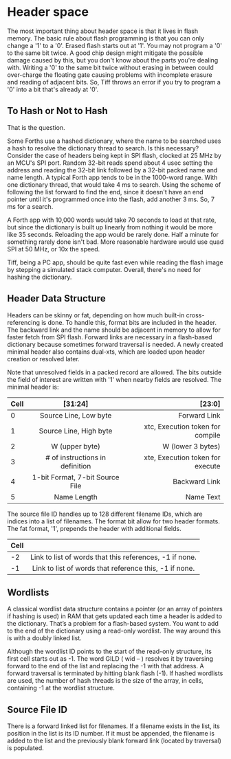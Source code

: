# Header space

The most important thing about header space is that it lives in flash memory. The basic rule about flash programming is that you can only change a '1' to a '0'. Erased flash starts out at '1'. You may not program a '0' to the same bit twice. A good chip design might mitigate the possible damage caused by this, but you don't know about the parts you're dealing with. Writing a '0' to the same bit twice without erasing in between could over-charge the floating gate causing problems with incomplete erasure and reading of adjacent bits. So, Tiff throws an error if you try to program a '0' into a bit that's already at '0'.

## To Hash or Not to Hash

That is the question.

Some Forths use a hashed dictionary, where the name to be searched uses a hash to resolve the dictionary thread to search. Is this necessary? Consider the case of headers being kept in SPI flash, clocked at 25 MHz by an MCU's SPI port. Random 32-bit reads spend about 4 usec setting the address and reading the 32-bit link followed by a 32-bit packed name and name length. A typical Forth app tends to be in the 1000-word range. With one dictionary thread, that would take 4 ms to search. Using the scheme of following the list forward to find the end, since it doesn't have an end pointer until it's programmed once into the flash, add another 3 ms. So, 7 ms for a search.

A Forth app with 10,000 words would take 70 seconds to load at that rate, but since the dictionary is built up linearly from nothing it would be more like 35 seconds. Reloading the app would be rarely done. Half a minute for something rarely done isn't bad. More reasonable hardware would use quad SPI at 50 MHz, or 10x the speed.

Tiff, being a PC app, should be quite fast even while reading the flash image by stepping a simulated stack computer. Overall, there's no need for hashing the dictionary.

## Header Data Structure

Headers can be skinny or fat, depending on how much built-in cross-referencing is done. To handle this, format bits are included in the header. The backward link and the name should be adjacent in memory to allow for faster fetch from SPI flash. Forward links are necessary in a flash-based dictionary because sometimes forward traversal is needed. A newly created minimal header also contains dual-xts, which are loaded upon header creation or resolved later.

Note that unresolved fields in a packed record are allowed. The bits outside the field of interest are written with '1' when nearby fields are resolved. The minimal header is:

| Cell | \[31:24\]                        | \[23:0\]                         |
| ---- |:--------------------------------:| --------------------------------:|
| 0    | Source Line, Low byte            | Forward Link                     |
| 1    | Source Line, High byte           | xtc, Execution token for compile |
| 2    | W (upper byte)                   | W (lower 3 bytes)                |
| 3    | # of instructions in definition  | xte, Execution token for execute |
| 4    | 1-bit Format, 7-bit Source File  | Backward Link                    |
| 5    | Name Length                      | Name Text                        |

The source file ID handles up to 128 different filename IDs, which are indices into a list of filenames. The format bit allow for two header formats. The fat format, '1', prepends the header with additional fields.

| Cell |                                                                     |
| ---- |:-------------------------------------------------------------------:|
| -2   | Link to list of words that this references, -1 if none.             |
| -1   | Link to list of words that reference this, -1 if none.              |

## Wordlists

A classical wordlist data structure contains a pointer (or an array of pointers if hashing is used) in RAM that gets updated each time a header is added to the dictionary. That’s a problem for a flash-based system. You want to add to the end of the dictionary using a read-only wordlist. The way around this is with a doubly linked list.

Although the wordlist ID points to the start of the read-only structure, its first cell starts out as -1. The word GILD ( wid – ) resolves it by traversing forward to the end of the list and replacing the -1 with that address. A forward traversal is terminated by hitting blank flash (-1). If hashed wordlists are used, the number of hash threads is the size of the array, in cells, containing -1 at the wordlist structure.

## Source File ID

There is a forward linked list for filenames. If a filename exists in the list, its position in the list is its ID number. If it must be appended, the filename is added to the list and the previously blank forward link (located by traversal) is populated.

